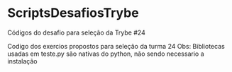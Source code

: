# ScriptsDesafiosTrybe
Códigos do desafio para seleção da Trybe #24

Codigo dos exercios propostos para seleção da turma 24
Obs: Bibliotecas usadas em teste.py são nativas do python, não sendo necessario a instalação
